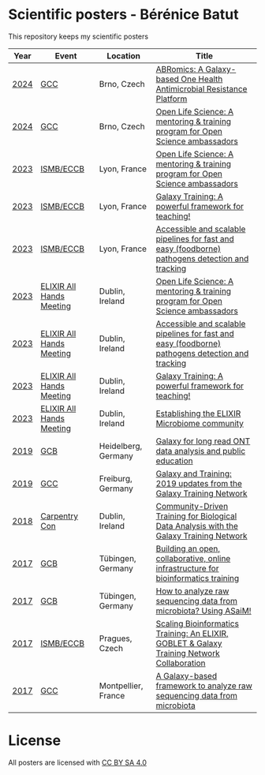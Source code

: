 Scientific posters - Bérénice Batut
===================================

This repository keeps my scientific posters


Year | Event | Location | Title
--- | --- | --- | ---
[2024](24/) | [GCC](https://galaxyproject.org/events/gcc2024/) | Brno, Czech | [ABRomics: A Galaxy-based One Health Antimicrobial Resistance Platform](24/06_gcc_abromics)
[2024](24/) | [GCC](https://galaxyproject.org/events/gcc2024/) | Brno, Czech | [Open Life Science: A mentoring & training program for Open Science ambassadors](24/06_gcc_galaxy_fr)
[2023](23/) | [ISMB/ECCB](https://www.iscb.org/ismbeccb2023) | Lyon, France | [Open Life Science: A mentoring & training program for Open Science ambassadors](23/06_elixir_ahm_ols)
[2023](23/) | [ISMB/ECCB](https://www.iscb.org/ismbeccb2023) | Lyon, France | [Galaxy Training: A powerful framework for teaching!](23/06_elixir_ahm_gtn)
[2023](23/) | [ISMB/ECCB](https://www.iscb.org/ismbeccb2023) | Lyon, France | [Accessible and scalable pipelines for fast and easy (foodborne) pathogens detection and tracking](23/06_elixir_ahm_pathogen_detection)
[2023](23/) | [ELIXIR All Hands Meeting](https://elixir-europe.org/events/elixir-all-hands-2023) | Dublin, Ireland | [Open Life Science: A mentoring & training program for Open Science ambassadors](23/06_elixir_ahm_ols)
[2023](23/) | [ELIXIR All Hands Meeting](https://elixir-europe.org/events/elixir-all-hands-2023) | Dublin, Ireland | [Accessible and scalable pipelines for fast and easy (foodborne) pathogens detection and tracking](23/06_elixir_ahm_pathogen_detection)
[2023](23/) | [ELIXIR All Hands Meeting](https://elixir-europe.org/events/elixir-all-hands-2023) | Dublin, Ireland | [Galaxy Training: A powerful framework for teaching!](23/06_elixir_ahm_gtn)
[2023](23/) | [ELIXIR All Hands Meeting](https://elixir-europe.org/events/elixir-all-hands-2023) | Dublin, Ireland | [Establishing the ELIXIR Microbiome community](23/06_elixir_ahm_microbiome)
[2019](19/) | [GCB](http://www.gcb2019.de/) | Heidelberg, Germany | [Galaxy for long read ONT data analysis and public education](19/09_gcb)
[2019](19/) | [GCC](https://galaxyproject.org/events/gcc2019/) | Freiburg, Germany | [Galaxy and Training: 2019 updates from the Galaxy Training Network](19/07_gcc)
[2018](18/) | [Carpentry Con](http://www.carpentrycon.org/) | Dublin, Ireland | [Community-Driven Training for Biological Data Analysis with the Galaxy Training Network](18/06_carpentrycon_gtn)
[2017](17/) | [GCB](http://www.gcb2017.de/) | Tübingen, Germany | [Building an open, collaborative, online infrastructure for bioinformatics training](17/09_gcb_gtn)
[2017](17/) | [GCB](http://www.gcb2017.de/) | Tübingen, Germany | [How to analyze raw sequencing data from microbiota? Using ASaiM!](17/09_gcb_asaim)
[2017](17/) | [ISMB/ECCB](https://www.iscb.org/ismbeccb2017) | Pragues, Czech | [Scaling Bioinformatics Training: An ELIXIR, GOBLET & Galaxy Training Network Collaboration](17/07_eccb_gtn)
[2017](17/) | [GCC](https://gcc2017.sciencesconf.org/) | Montpellier, France | [A Galaxy-based framework to analyze raw sequencing data from microbiota](17/06_gcc_asaim)

# License

All posters are licensed with [CC BY SA 4.0](http://creativecommons.org/licenses/by-sa/4.0/)

